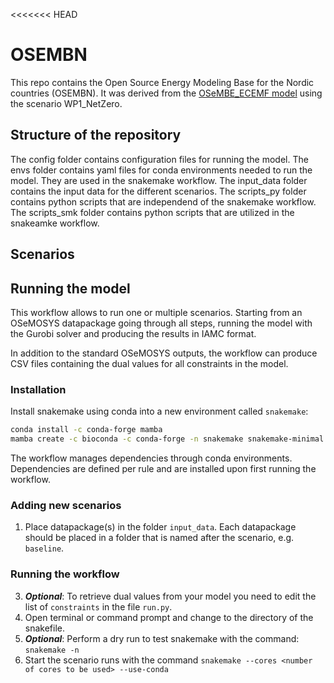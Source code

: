 <<<<<<< HEAD
# OSEMBN

This repo contains the Open Source Energy Modeling Base for the Nordic countries (OSEMBN). It was derived from the [OSeMBE_ECEMF model](https://github.com/KTH-dESA/OSeMBE_ECEMF) using the scenario WP1_NetZero.


## Structure of the repository

The config folder contains configuration files for running the model.
The envs folder contains yaml files for conda environments needed to run the model. They are used in the snakemake workflow.
The input_data folder contains the input data for the different scenarios.
The scripts_py folder contains python scripts that are independend of the snakemake workflow.
The scripts_smk folder contains python scripts that are utilized in the snakeamke workflow.

## Scenarios



## Running the model


This workflow allows to run one or multiple scenarios.
Starting from an OSeMOSYS datapackage going through all steps,
running the model with the Gurobi solver and producing the results in IAMC format.

In addition to the standard OSeMOSYS outputs, the workflow can produce CSV files containing the dual values for all constraints in the model.

### Installation

Install snakemake using conda into a new environment called `snakemake`:

```bash
conda install -c conda-forge mamba
mamba create -c bioconda -c conda-forge -n snakemake snakemake-minimal
```

The workflow manages dependencies through conda environments.
Dependencies are defined per rule and are installed upon first running the workflow.

### Adding new scenarios

1. Place datapackage(s) in the folder `input_data`. Each datapackage should be placed in a folder
that is named after the scenario, e.g. `baseline`.

### Running the workflow

3. ***Optional***: To retrieve dual values from your model you need to edit the list of `constraints` in the file `run.py`.
4. Open terminal or command prompt and change to the directory of the snakefile.
5. ***Optional***: Perform a dry run to test snakemake with the command: `snakemake -n`
5. Start the scenario runs with the command `snakemake --cores <number of cores to be used> --use-conda`
